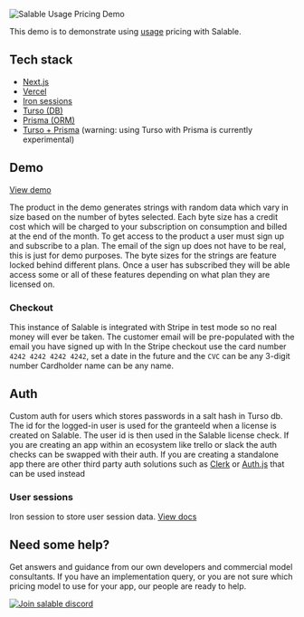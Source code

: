 ![Salable Usage Pricing Demo](https://raw.githubusercontent.com/Salable/usage-demo/94992bd38f24dcf5a7e3181f35701320b48ecee0/public/usage-banner.gif)

This demo is to demonstrate using [usage](https://www.salable.app/features/usage-based-pricing) pricing with Salable.

## Tech stack
- [Next.js](http://Next.js)
- [Vercel](https://vercel.com/docs)
- [Iron sessions](https://github.com/vvo/iron-session)
- [Turso (DB)](https://turso.tech/)
- [Prisma (ORM)](https://www.prisma.io/)
- [Turso + Prisma](https://www.prisma.io/docs/orm/overview/databases/turso) (warning: using Turso with Prisma is currently experimental)

## Demo

[View demo](https://usage-demo.vercel.app/)

The product in the demo generates strings with random data which vary in size based on the number of bytes selected. Each byte size has a credit cost which will be charged to your subscription on consumption and billed at the end of the month. To get access to the product a user must sign up and subscribe to a plan. The email of the sign up does not have to be real, this is just for demo purposes. The byte sizes for the strings are feature locked behind different plans. Once a user has subscribed they will be able access some or all of these features depending on what plan they are licensed on.

### Checkout
This instance of Salable is integrated with Stripe in test mode so no real money will ever be taken.
The customer email will be pre-populated with the email you have signed up with
In the Stripe checkout use the card number `4242 4242 4242 4242`, set a date in the future and the `CVC` can be any 3-digit number
Cardholder name can be any name.


## Auth
Custom auth for users which stores passwords in a salt hash in Turso db. The id for the logged-in user is used for the granteeId when a license is created on Salable. The user id is then used in the Salable license check.
If you are creating an app within an ecosystem like trello or slack the auth checks can be swapped with their auth.
If you are creating a standalone app there are other third party auth solutions such as [Clerk](https://clerk.com/) or [Auth.js](http://Auth.js) that can be used instead
### User sessions
Iron session to store user session data. [View docs](https://github.com/vvo/iron-session)

## Need some help?
Get answers and guidance from our own developers and commercial model consultants. If you have an implementation query, or you are not sure which pricing model to use for your app, our people are ready to help.

[![Join salable discord](https://raw.githubusercontent.com/Salable/usage-demo/refs/heads/main/public/discord-button.png)](https://discord.com/channels/1064480618546737163/1219751191483781214)